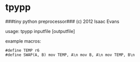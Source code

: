 tpypp
=====
###tiny python preprocessor###
(c) 2012 Isaac Evans

usage: tpypp inputfile [outputfile]

example macros:

    #define TEMP r6
    #define SWAP(A, B) mov TEMP, A\n mov B, A\n mov TEMP, B\n